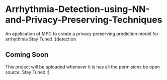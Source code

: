 # Arrhythmia-Detection-using-NN-and-Privacy-Preserving-Techniques
An application of MPC to create a privacy preserving prediction model for arrhythmia
Stay Tuned ;)detection
## Coming Soon
This project will be uploaded whenever it is has all the permisions be open source.
Stay Tuned ;)
